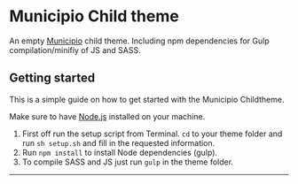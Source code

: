 Municipio Child theme
=====================

An empty [Municipio](https://github.com/helsingborg-stad/Municipio) child theme. Including npm dependencies for Gulp compilation/minifiy of JS and SASS.

## Getting started

This is a simple guide on how to get started with the Municipio Childtheme.

Make sure to have [Node.js](http://nodejs.org) installed on your machine.

1. First off run the setup script from Terminal. ```cd``` to your theme folder and run ```sh setup.sh``` and fill in the requested information.
2. Run ```npm install``` to install Node dependencies (gulp).
3. To compile SASS and JS just run ```gulp``` in the theme folder.

----
